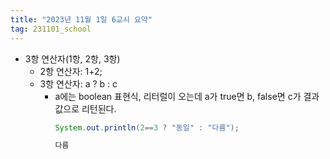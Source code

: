 ```yaml
---
title: "2023년 11월 1일 6교시 요약"
tag: 231101_school
---
```


- 3항 연산자(1항, 2항, 3항)
  - 2항 연산자: 1+2;
  - 3항 연산자: a ? b : c
    - a에는 boolean 표현식, 리터럴이 오는데 a가 true면 b, false면 c가 결과값으로 리턴된다.
        ```java
        System.out.println(2==3 ? "동일" : "다름");
        ```
        ```java
        다름
        ```